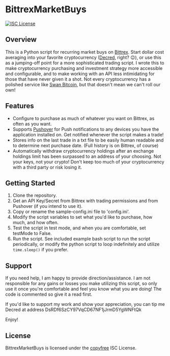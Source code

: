 # BittrexMarketBuys
[![ISC License](https://img.shields.io/badge/license-ISC-blue.svg)](http://copyfree.org)

## Overview

This is a Python script for recurring market buys on [Bittrex](https://bittrex.com/ "Bittrex"). Start dollar cost averaging into your favorite cryptocurrency ([Decred](https://decred.org "Decred"), right? 😉), or use this as a jumping-off point for a more sophisticated trading script. I wrote this to make cryptocurrency purchasing and investment strategy more accessible and configurable, and to make working with an API less intimidating for those that have never given it a shot. Not every cryptocurrency has a polished service like [Swan Bitcoin](https://www.swanbitcoin.com/dezryth/ "Swan Bitcoin"), but that doesn't mean we can't roll our own!

## Features

* Configure to purchase as much of whatever you want on Bittrex, as often as you want.
* Supports [Pushover](https://pushover.net "Pushover") for Push notifications to any devices you have the application installed on. Get notified whenever the script makes a trade!
* Stores info on the last trade in a txt file to be easily human readable and to determine next purchase date. (Full history is on Bittrex, of course)
* Automatically withdraw cryptocurrency holdings after an exchange holdings limit has been surpassed to an address of your choosing. Not your keys, not your crypto! Don't keep too much of your cryptocurrency with a third party or risk losing it.

## Getting Started
1. Clone the repository. 
2. Get an API Key/Secret from Bittrex with trading permissions and from Pushover (if you intend to use it). 
3. Copy or rename the sample-config.ini file to 'config.ini'.
4. Modify the script variables to set what you'd like to purchase, how much, and how often.
5. Test the script in test mode, and when you are comfortable, set testMode to False.
6. Run the script. See included example bash script to run the script periodically, or modify the python script to loop indefinitely and utilize `time.sleep()` if you prefer. 

## Support
If you need help, I am happy to provide direction/assistance. I am not responsible for any gains or losses you make utilizing this script, so only use it once you're comfortable and feel you know what you are doing! The code is commented so give it a read first.

If you'd like to support my work and show your appreciation, you can tip me Decred at address DsRDf6SzCY97VqCD67NF1jJrmD5YgWNFtQk

Enjoy! 

## License

BittrexMarketBuys is licensed under the [copyfree](http://copyfree.org) ISC License.
